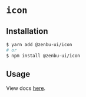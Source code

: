 # `icon`

## Installation

```sh
$ yarn add @zenbu-ui/icon
# or
$ npm install @zenbu-ui/icon
```

## Usage

View docs [here](https://zenbu-ui.com/docs/components/icon).
